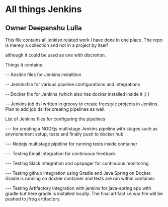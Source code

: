 

# All things Jenkins

## Owner Deepanshu Lulla

This file contains all jenkisn related work I have done in one place. The repo is merely a collection and not in a project by itself

although it could be used as one with discretion.

Things it contains

-- Ansible files for Jenkins installtion

-- Jenkinsfile for various pipeline configurations and integrations

-- Docker file for Jenkins (which also has docker installed inside it  ;) ) 

-- Jenkins job dsl written in groovy to create freestyle projects in Jenkins. Plan to add job dsl for creating pipelines as well.


List of  Jenkins files for configuring the pipelines
 
--- for creating a NODEjs multistage Jenkins pipeline with stages such as envrionement setup, tests and finally push to docker hub

--- Nodejs multistage pipeline for running tests inside container

--- Testing Email Integration for continuous feedback

--- Testing Slack Integration and opspager for continuous monitoring

--- Testing github integration using Gradle and Java Spring on Docker. Gradle is running on docker container and tests are run within container.

--- Testing Artifactory integration with jenkins for java-spring app with gradle but here gradle is installed locally. The final artifact i.e war file will be pushed to jfrog artifactory.




